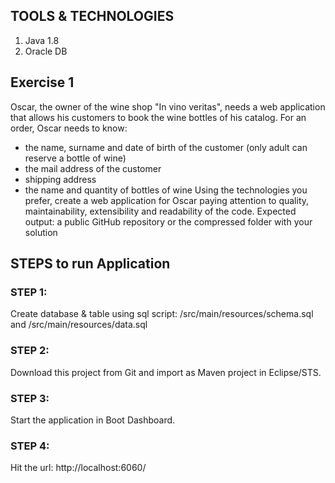 ## TOOLS & TECHNOLOGIES
  1. Java 1.8
  2. Oracle DB

## Exercise 1
Oscar, the owner of the wine shop "In vino veritas", needs a web application that allows his customers to book the wine bottles of his catalog. For an order, Oscar needs to know:
- the name, surname and date of birth of the customer (only adult can reserve a bottle of wine)
- the mail address of the customer
- shipping address
- the name and quantity of bottles of wine
Using the technologies you prefer, create a web application for Oscar paying attention to quality, maintainability, extensibility and readability of the code.
Expected output: a public GitHub repository or the compressed folder with your solution
  
## STEPS to run Application

### STEP 1:
Create database & table using sql script: /src/main/resources/schema.sql and /src/main/resources/data.sql

### STEP 2:
Download this project from Git and import as Maven project in Eclipse/STS.

### STEP 3:
Start the application in Boot Dashboard.

### STEP 4: 
Hit the url: http://localhost:6060/